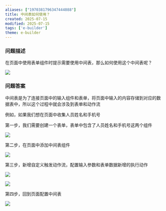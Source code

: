 ```yaml
---
aliases: ["1970381796347444088"]
title: 中间表如何使用？
created: 2025-07-15
modified: 2025-07-15
tags: ['e-builder']
theme: e-builder
---
```


### 问题描述

在页面中使用表单组件时提示需要使用中间表，那么如何使用这个中间表呢？

![](https://myhelpdoc.oss-cn-heyuan.aliyuncs.com/mdimages/f67e6c4568997a5ca150540c1063115c.jpg)

### 问题答案

中间表是为了连接页面中的输入组件和表单，将页面中输入的内容存储到对应的数据表中，所以这个过程中就会涉及到表单和动作流

例如，如果我们想在页面中收集人员姓名和手机号

第一步，我们需要创建一个表单，表单中包含了人员姓名和手机号这两个组件

![](https://myhelpdoc.oss-cn-heyuan.aliyuncs.com/mdimages/277477c7945ae2af29897ac9b071ed0a.jpg)

第二步，在页面中添加中间表组件

![](https://myhelpdoc.oss-cn-heyuan.aliyuncs.com/mdimages/e40efcc1b772dd367d072a12df1e649d.jpg)

第三步，新增自定义触发动作流，配置输入参数和表单数据新增的执行动作

![](https://myhelpdoc.oss-cn-heyuan.aliyuncs.com/mdimages/7765ab1536a030289cada9801fc88ccd.jpg)

![](https://myhelpdoc.oss-cn-heyuan.aliyuncs.com/mdimages/6f9917b43c5c048dc1b17c4910a29456.jpg)

第四步，回到页面配置中间表

![](https://myhelpdoc.oss-cn-heyuan.aliyuncs.com/mdimages/25e0bb36f99705dcd8643c8174de17bd.jpg)

